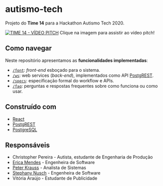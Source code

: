 # autismo-tech

Projeto do **Time 14** para a Hackathon Autismo Tech 2020.

[![TIME 14 - VÍDEO PITCH]('assets/pitch/TIME14-AUTISMOJOBS.png')](https://www.youtube.com/watch?v=ia4KuKD87QU)
Clique na imagem para assistir ao vídeo pitch!

## Como navegar

Neste repositório apresentamos as **funcionalidades implementadas**:

* [`/font`](font): *front-end* esboçado para o sistema.
* [`/ws`](ws):  web services (*back-end*), implementados como API [PostgREST](http://postgrest.org/en/v7.0.0/).
* [`/specs`](specs): especificação formal do workflow e APIs.
* [`/faq`](faq): perguntas e respostas frequentes sobre como funciona ou como usar.

## Construído com

* [React](https://reactjs.org/)
* [PostgREST](http://postgrest.org/en/v7.0.0/)
* [PostgreSQL](https://www.postgresql.org/)

## Responsáveis

* Christopher Pereira - Autista, estudante de Engenharia de Produção
* [Erica Mendes](https://github.com/ericacristinams) - Engenheira de Software
* [Peter Krauss](https://github.com/ppKrauss) - Analista de Sistemas
* [Stephany Nusch](https://github.com/stebsnusch) - Engenheira de Software
* Vitória Araújo - Estudante de Publicidade
